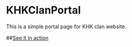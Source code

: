 # KHKClanPortal
This is a simple portal page for KHK clan website.

##[See it in action](http://khkclan.ml)
